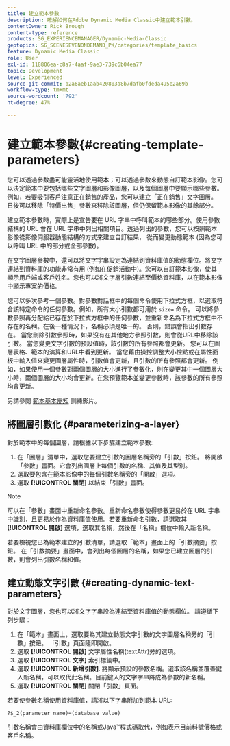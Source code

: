```yaml
---
title: 建立範本參數
description: 瞭解如何在Adobe Dynamic Media Classic中建立範本引數。
contentOwner: Rick Brough
content-type: reference
products: SG_EXPERIENCEMANAGER/Dynamic-Media-Classic
geptopics: SG_SCENESEVENONDEMAND_PK/categories/template_basics
feature: Dynamic Media Classic
role: User
exl-id: 118806ea-c8a7-4aaf-9ae3-739c6b04ea77
topic: Development
level: Experienced
source-git-commit: b2a6aeb1aab420803a8b7dafb0fdeda495e2a69b
workflow-type: tm+mt
source-wordcount: '792'
ht-degree: 47%

---
```


# 建立範本參數{#creating-template-parameters}

您可以透過參數盡可能靈活地使用範本；可以透過參數來動態自訂範本影像。您可以決定範本中要包括哪些文字圖層和影像圖層，以及每個圖層中要顯示哪些參數。例如，若要吸引客戶注意正在銷售的產品，您可以建立「正在銷售」文字圖層。 日後可以移除「特價出售」參數來移除該圖層，但仍保留範本影像的其餘部分。

建立範本參數時，實際上是宣告要在 URL 字串中呼叫範本的哪些部分。使用參數結構的 URL 會在 URL 字串中列出相關項目。透過列出的參數，您可以按照範本影像從影像伺服器動態結構的方式來建立自訂結果， 從而變更動態範本 (因為您可以呼叫 URL 中的部分或全部參數)。

在文字圖層參數中，還可以將文字字串設定為連結到資料庫值的動態欄位。將文字連結到資料庫的功能非常有用 (例如在促銷活動中)。您可以自訂範本影像，使其顯示用戶端或客戶姓名。您也可以將文字層引數連結至價格資料庫，以在範本影像中顯示專案的價格。

您可以多次參考一個參數。對參數對話框中的每個命令使用下拉式方框，以選取符合該特定命令的任何參數。例如，所有大小引數都可用於 `size=` 命令。 可以將參數參照再分配給已存在於下拉式方框中的任何參數，並重新命名為下拉式方框中不存在的名稱。在後一種情況下，名稱必須是唯一的。 否則，錯誤會指出引數存在。 當您刪除引數參照時，如果沒有在其他地方參照引數，則會從URL中移除該引數。 當您變更文字引數的預設值時，該引數的所有參照都會更新。 您可以在圖層表格、範本的演算和URL中看到更新。 當您藉由操控調整大小控點或在屬性面板中輸入值來變更圖層屬性時，引數值會更新，且引數的所有參照都會更新。 例如，如果使用一個參數對兩個圖層的大小進行了參數化，則在變更其中一個圖層大小時，兩個圖層的大小均會更新。在您預覽範本並變更參數時，該參數的所有參照均會更新。

另請參閱 [範本基本需知](https://s7d5.scene7.com/s7viewers/html5/VideoViewer.html?videoserverurl=https://s7d5.scene7.com/is/content/&amp;emailurl=https://s7d5.scene7.com/s7/emailFriend&amp;serverUrl=https://s7d5.scene7.com/is/image/&amp;config=Scene7SharedAssets/Universal_HTML5_Video&amp;contenturl=https://s7d5.scene7.com/skins/&amp;asset=S7tutorials/553_Template%20Basics_converted%20renamed_Dynamic%20Banners-AVS) 訓練影片。

## 將圖層引數化 {#parameterizing-a-layer}

對於範本中的每個圖層，請根據以下步驟建立範本參數:

1. 在「圖層」清單中，選取您要建立引數的圖層名稱旁的「引數」按鈕。 將開啟「參數」畫面。它會列出圖層上每個引數的名稱、其值及其型別。
1. 選取要包含在範本影像中的每個引數名稱旁的「開啟」選項。
1. 選取 **[!UICONTROL 關閉]** 以結束「引數」畫面。

>[!NOTE]
>
>可以在「參數」畫面中重新命名參數。重新命名參數使得參數更易於在 URL 字串中識別，且更易於作為資料庫值使用。若要重新命名引數，請選取其 **[!UICONTROL 開啟]** 選項，選取其名稱，然後在「名稱」欄位中輸入新名稱。

若要檢視您已為範本建立的引數清單，請選取「範本」畫面上的「引數摘要」按鈕。 在「引數摘要」畫面中，會列出每個圖層的名稱，如果您已建立圖層的引數，則會列出引數名稱和值。

## 建立動態文字引數 {#creating-dynamic-text-parameters}

對於文字圖層，您也可以將文字字串設為連結至資料庫值的動態欄位。 請遵循下列步驟︰

1. 在「範本」畫面上，選取要為其建立動態文字引數的文字圖層名稱旁的「引數」按鈕。 「引數」頁面隨即開啟。
1. 選取 **[!UICONTROL 開啟]** 文字屬性名稱(textAttr)旁的選項。
1. 選取 **[!UICONTROL 文字]** 索引標籤中。
1. 選取 **[!UICONTROL 新增引數]**. 將顯示預設的參數名稱。選取該名稱並覆蓋鍵入新名稱，可以取代此名稱。目前鍵入的文字字串將成為參數的新名稱。
1. 選取 **[!UICONTROL 關閉]** 關閉「引數」頁面。

若要使參數名稱使用資料庫值，請將以下字串附加到範本 URL:

```as3
?$_2(parameter name)=(database value)
```

引數名稱會由資料庫欄位中的名稱或Java™程式碼取代，例如表示目前料號價格或客戶名稱。
